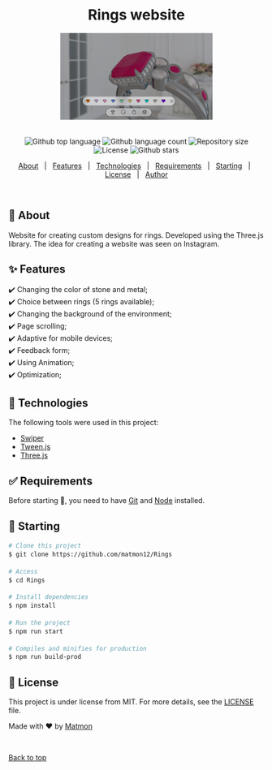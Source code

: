 <h1 align="center">Rings website</h1>
<div align="center" id="top">
<img src="./src/img/screen.png" alt="logo" style="width: 300px;">
</div>
&#xa0;


<p align="center">
  <img alt="Github top language" src="https://img.shields.io/github/languages/top/matmon12/Rings?color=e0bc45">

  <img alt="Github language count" src="https://img.shields.io/github/languages/count/matmon12/Rings?color=d36449">

  <img alt="Repository size" src="https://img.shields.io/github/repo-size/matmon12/Rings?color=4cc71e">

  <img alt="License" src="https://img.shields.io/github/license/matmon12/Rings?color=56BEB8">

  <img alt="Github stars" src="https://img.shields.io/github/stars/matmon12/Rings?color=56BEB8" />
</p>


<p align="center">
  <a href="#dart-about">About</a> &#xa0; | &#xa0; 
  <a href="#sparkles-features">Features</a> &#xa0; | &#xa0;
  <a href="#rocket-technologies">Technologies</a> &#xa0; | &#xa0;
  <a href="#white_check_mark-requirements">Requirements</a> &#xa0; | &#xa0;
  <a href="#checkered_flag-starting">Starting</a> &#xa0; | &#xa0;
  <a href="#memo-license">License</a> &#xa0; | &#xa0;
  <a href="https://github.com/matmon12" target="_blank">Author</a>
</p>

<br>

## :dart: About

Website for creating custom designs for rings. Developed using the Three.js library. The idea for creating a website was seen on Instagram.

## :sparkles: Features

:heavy_check_mark: Changing the color of stone and metal;\
:heavy_check_mark: Choice between rings (5 rings available);\
:heavy_check_mark: Changing the background of the environment;\
:heavy_check_mark: Page scrolling;\
:heavy_check_mark: Adaptive for mobile devices;\
:heavy_check_mark: Feedback form;\
:heavy_check_mark: Using Animation;\
:heavy_check_mark: Optimization;

## :rocket: Technologies

The following tools were used in this project:

- [Swiper](https://swiperjs.com/)
- [Tween.js](https://github.com/tweenjs/tween.js)
- [Three.js](https://threejs.org/)

## :white_check_mark: Requirements

Before starting :checkered_flag:, you need to have [Git](https://git-scm.com) and [Node](https://nodejs.org/en/) installed.

## :checkered_flag: Starting

```bash
# Clone this project
$ git clone https://github.com/matmon12/Rings

# Access
$ cd Rings

# Install dependencies
$ npm install

# Run the project
$ npm run start

# Compiles and minifies for production
$ npm run build-prod
```

## :memo: License

This project is under license from MIT. For more details, see the [LICENSE](LICENSE) file.

Made with :heart: by <a href="https://github.com/matmon12" target="_blank">Matmon</a>

&#xa0;

<a href="#top">Back to top</a>
